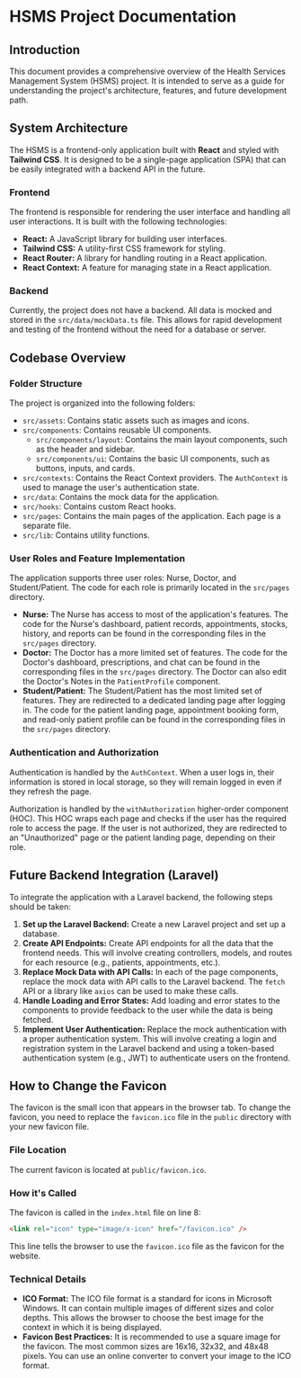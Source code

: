 # HSMS Project Documentation

## Introduction

This document provides a comprehensive overview of the Health Services Management System (HSMS) project. It is intended to serve as a guide for understanding the project's architecture, features, and future development path.

## System Architecture

The HSMS is a frontend-only application built with **React** and styled with **Tailwind CSS**. It is designed to be a single-page application (SPA) that can be easily integrated with a backend API in the future.

### Frontend

The frontend is responsible for rendering the user interface and handling all user interactions. It is built with the following technologies:

-   **React:** A JavaScript library for building user interfaces.
-   **Tailwind CSS:** A utility-first CSS framework for styling.
-   **React Router:** A library for handling routing in a React application.
-   **React Context:** A feature for managing state in a React application.

### Backend

Currently, the project does not have a backend. All data is mocked and stored in the `src/data/mockData.ts` file. This allows for rapid development and testing of the frontend without the need for a database or server.

## Codebase Overview

### Folder Structure

The project is organized into the following folders:

-   `src/assets`: Contains static assets such as images and icons.
-   `src/components`: Contains reusable UI components.
    -   `src/components/layout`: Contains the main layout components, such as the header and sidebar.
    -   `src/components/ui`: Contains the basic UI components, such as buttons, inputs, and cards.
-   `src/contexts`: Contains the React Context providers. The `AuthContext` is used to manage the user's authentication state.
-   `src/data`: Contains the mock data for the application.
-   `src/hooks`: Contains custom React hooks.
-   `src/pages`: Contains the main pages of the application. Each page is a separate file.
-   `src/lib`: Contains utility functions.

### User Roles and Feature Implementation

The application supports three user roles: Nurse, Doctor, and Student/Patient. The code for each role is primarily located in the `src/pages` directory.

-   **Nurse:** The Nurse has access to most of the application's features. The code for the Nurse's dashboard, patient records, appointments, stocks, history, and reports can be found in the corresponding files in the `src/pages` directory.
-   **Doctor:** The Doctor has a more limited set of features. The code for the Doctor's dashboard, prescriptions, and chat can be found in the corresponding files in the `src/pages` directory. The Doctor can also edit the Doctor's Notes in the `PatientProfile` component.
-   **Student/Patient:** The Student/Patient has the most limited set of features. They are redirected to a dedicated landing page after logging in. The code for the patient landing page, appointment booking form, and read-only patient profile can be found in the corresponding files in the `src/pages` directory.

### Authentication and Authorization

Authentication is handled by the `AuthContext`. When a user logs in, their information is stored in local storage, so they will remain logged in even if they refresh the page.

Authorization is handled by the `withAuthorization` higher-order component (HOC). This HOC wraps each page and checks if the user has the required role to access the page. If the user is not authorized, they are redirected to an "Unauthorized" page or the patient landing page, depending on their role.

## Future Backend Integration (Laravel)

To integrate the application with a Laravel backend, the following steps should be taken:

1.  **Set up the Laravel Backend:** Create a new Laravel project and set up a database.
2.  **Create API Endpoints:** Create API endpoints for all the data that the frontend needs. This will involve creating controllers, models, and routes for each resource (e.g., patients, appointments, etc.).
3.  **Replace Mock Data with API Calls:** In each of the page components, replace the mock data with API calls to the Laravel backend. The `fetch` API or a library like `axios` can be used to make these calls.
4.  **Handle Loading and Error States:** Add loading and error states to the components to provide feedback to the user while the data is being fetched.
5.  **Implement User Authentication:** Replace the mock authentication with a proper authentication system. This will involve creating a login and registration system in the Laravel backend and using a token-based authentication system (e.g., JWT) to authenticate users on the frontend.

## How to Change the Favicon

The favicon is the small icon that appears in the browser tab. To change the favicon, you need to replace the `favicon.ico` file in the `public` directory with your new favicon file.

### File Location

The current favicon is located at `public/favicon.ico`.

### How it's Called

The favicon is called in the `index.html` file on line 8:

```html
<link rel="icon" type="image/x-icon" href="/favicon.ico" />
```

This line tells the browser to use the `favicon.ico` file as the favicon for the website.

### Technical Details

-   **ICO Format:** The ICO file format is a standard for icons in Microsoft Windows. It can contain multiple images of different sizes and color depths. This allows the browser to choose the best image for the context in which it is being displayed.
-   **Favicon Best Practices:** It is recommended to use a square image for the favicon. The most common sizes are 16x16, 32x32, and 48x48 pixels. You can use an online converter to convert your image to the ICO format.
